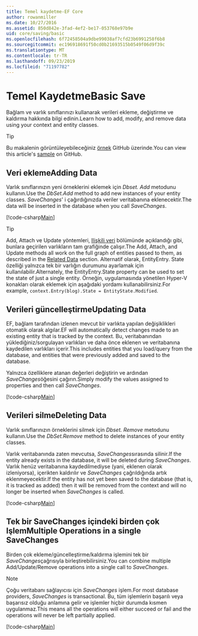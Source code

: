 ```yaml
---
title: Temel kaydetme-EF Core
author: rowanmiller
ms.date: 10/27/2016
ms.assetid: 850d842e-3fad-4ef2-be17-053768e97b9e
uid: core/saving/basic
ms.openlocfilehash: 6f72458504a9dbe99038af7cfd23b6991258f6b8
ms.sourcegitcommit: ec196918691f50cd0b21693515b0549f06d9f39c
ms.translationtype: MT
ms.contentlocale: tr-TR
ms.lasthandoff: 09/23/2019
ms.locfileid: "71197782"
---
```

# <a name="basic-save"></a><span data-ttu-id="6c8fe-102">Temel Kaydetme</span><span class="sxs-lookup"><span data-stu-id="6c8fe-102">Basic Save</span></span>

<span data-ttu-id="6c8fe-103">Bağlam ve varlık sınıflarınızı kullanarak verileri ekleme, değiştirme ve kaldırma hakkında bilgi edinin.</span><span class="sxs-lookup"><span data-stu-id="6c8fe-103">Learn how to add, modify, and remove data using your context and entity classes.</span></span>

> [!TIP]  
> <span data-ttu-id="6c8fe-104">Bu makalenin görüntüleyebileceğiniz [örnek](https://github.com/aspnet/EntityFramework.Docs/tree/master/samples/core/Saving/Basics/) GitHub üzerinde.</span><span class="sxs-lookup"><span data-stu-id="6c8fe-104">You can view this article's [sample](https://github.com/aspnet/EntityFramework.Docs/tree/master/samples/core/Saving/Basics/) on GitHub.</span></span>

## <a name="adding-data"></a><span data-ttu-id="6c8fe-105">Veri ekleme</span><span class="sxs-lookup"><span data-stu-id="6c8fe-105">Adding Data</span></span>

<span data-ttu-id="6c8fe-106">Varlık sınıflarınızın yeni örneklerini eklemek için *Dbset. Add* metodunu kullanın.</span><span class="sxs-lookup"><span data-stu-id="6c8fe-106">Use the *DbSet.Add* method to add new instances of your entity classes.</span></span> <span data-ttu-id="6c8fe-107">*SaveChanges*' i çağırdığınızda veriler veritabanına eklenecektir.</span><span class="sxs-lookup"><span data-stu-id="6c8fe-107">The data will be inserted in the database when you call *SaveChanges*.</span></span>

[!code-csharp[Main](../../../samples/core/Saving/Basics/Sample.cs#Add)]

> [!TIP]  
> <span data-ttu-id="6c8fe-108">Add, Attach ve Update yöntemleri, [Ilişkili veri](related-data.md) bölümünde açıklandığı gibi, bunlara geçirilen varlıkların tam grafiğinde çalışır.</span><span class="sxs-lookup"><span data-stu-id="6c8fe-108">The Add, Attach, and Update methods all work on the full graph of entities passed to them, as described in the [Related Data](related-data.md) section.</span></span> <span data-ttu-id="6c8fe-109">Alternatif olarak, EntityEntry. State özelliği yalnızca tek bir varlığın durumunu ayarlamak için kullanılabilir.</span><span class="sxs-lookup"><span data-stu-id="6c8fe-109">Alternately, the EntityEntry.State property can be used to set the state of just a single entity.</span></span> <span data-ttu-id="6c8fe-110">Örneğin, uygulamasında yönetilen Hyper-V konakları olarak eklemek için aşağıdaki yordamı kullanabilirsiniz.</span><span class="sxs-lookup"><span data-stu-id="6c8fe-110">For example, `context.Entry(blog).State = EntityState.Modified`.</span></span>

## <a name="updating-data"></a><span data-ttu-id="6c8fe-111">Verileri güncelleştirme</span><span class="sxs-lookup"><span data-stu-id="6c8fe-111">Updating Data</span></span>

<span data-ttu-id="6c8fe-112">EF, bağlam tarafından izlenen mevcut bir varlıkta yapılan değişiklikleri otomatik olarak algılar.</span><span class="sxs-lookup"><span data-stu-id="6c8fe-112">EF will automatically detect changes made to an existing entity that is tracked by the context.</span></span> <span data-ttu-id="6c8fe-113">Bu, veritabanından yüklediğiniz/sorgulayan varlıkları ve daha önce eklenen ve veritabanına kaydedilen varlıkları içerir.</span><span class="sxs-lookup"><span data-stu-id="6c8fe-113">This includes entities that you load/query from the database, and entities that were previously added and saved to the database.</span></span>

<span data-ttu-id="6c8fe-114">Yalnızca özelliklere atanan değerleri değiştirin ve ardından *SaveChanges*öğesini çağırın.</span><span class="sxs-lookup"><span data-stu-id="6c8fe-114">Simply modify the values assigned to properties and then call *SaveChanges*.</span></span>

[!code-csharp[Main](../../../samples/core/Saving/Basics/Sample.cs#Update)]

## <a name="deleting-data"></a><span data-ttu-id="6c8fe-115">Verileri silme</span><span class="sxs-lookup"><span data-stu-id="6c8fe-115">Deleting Data</span></span>

<span data-ttu-id="6c8fe-116">Varlık sınıflarınızın örneklerini silmek için *Dbset. Remove* metodunu kullanın.</span><span class="sxs-lookup"><span data-stu-id="6c8fe-116">Use the *DbSet.Remove* method to delete instances of your entity classes.</span></span>

<span data-ttu-id="6c8fe-117">Varlık veritabanında zaten mevcutsa, *SaveChanges*sırasında silinir.</span><span class="sxs-lookup"><span data-stu-id="6c8fe-117">If the entity already exists in the database, it will be deleted during *SaveChanges*.</span></span> <span data-ttu-id="6c8fe-118">Varlık henüz veritabanına kaydedilmediyse (yani, eklenen olarak izleniyorsa), içerikten kaldırılır ve *SaveChanges* çağrıldığında artık eklenmeyecektir.</span><span class="sxs-lookup"><span data-stu-id="6c8fe-118">If the entity has not yet been saved to the database (that is, it is tracked as added) then it will be removed from the context and will no longer be inserted when *SaveChanges* is called.</span></span>

[!code-csharp[Main](../../../samples/core/Saving/Basics/Sample.cs#Remove)]

## <a name="multiple-operations-in-a-single-savechanges"></a><span data-ttu-id="6c8fe-119">Tek bir SaveChanges içindeki birden çok Işlem</span><span class="sxs-lookup"><span data-stu-id="6c8fe-119">Multiple Operations in a single SaveChanges</span></span>

<span data-ttu-id="6c8fe-120">Birden çok ekleme/güncelleştirme/kaldırma işlemini tek bir *SaveChanges*çağrısıyla birleştirebilirsiniz.</span><span class="sxs-lookup"><span data-stu-id="6c8fe-120">You can combine multiple Add/Update/Remove operations into a single call to *SaveChanges*.</span></span>

> [!NOTE]  
> <span data-ttu-id="6c8fe-121">Çoğu veritabanı sağlayıcısı için *SaveChanges* işlem.</span><span class="sxs-lookup"><span data-stu-id="6c8fe-121">For most database providers, *SaveChanges* is transactional.</span></span> <span data-ttu-id="6c8fe-122">Bu, tüm işlemlerin başarılı veya başarısız olduğu anlamına gelir ve işlemler hiçbir durumda kısmen uygulanmaz.</span><span class="sxs-lookup"><span data-stu-id="6c8fe-122">This means  all the operations will either succeed or fail and the operations will never be left partially applied.</span></span>

[!code-csharp[Main](../../../samples/core/Saving/Basics/Sample.cs#MultipleOperations)]
